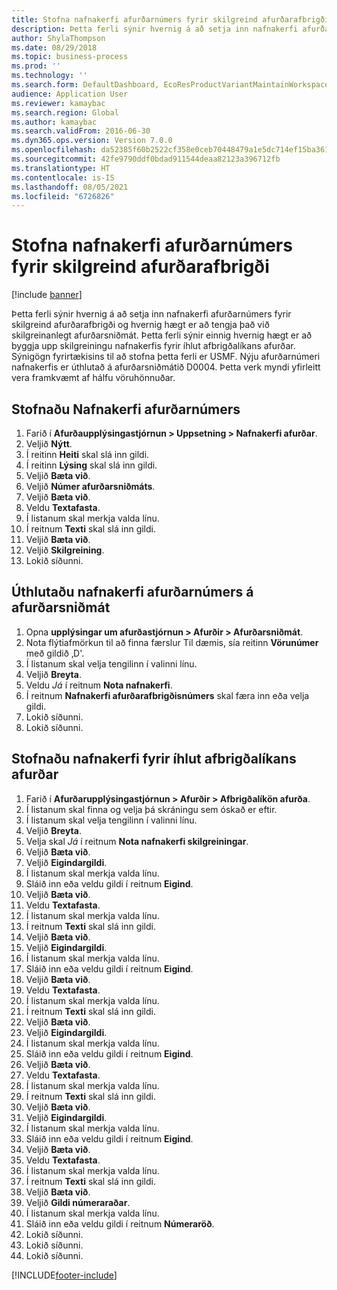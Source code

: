 ```yaml
---
title: Stofna nafnakerfi afurðarnúmers fyrir skilgreind afurðarafbrigði
description: Þetta ferli sýnir hvernig á að setja inn nafnakerfi afurðarnúmers fyrir skilgreind afurðarafbrigði og hvernig hægt er að tengja það við skilgreinanlegt afurðarsniðmát.
author: ShylaThompson
ms.date: 08/29/2018
ms.topic: business-process
ms.prod: ''
ms.technology: ''
ms.search.form: DefaultDashboard, EcoResProductVariantMaintainWorkspace, EcoResNomenclature, EcoResProductListPage, EcoResProductDetails, PCProductConfigurationModelListPage, PCProductConfigurationModelDetails
audience: Application User
ms.reviewer: kamaybac
ms.search.region: Global
ms.author: kamaybac
ms.search.validFrom: 2016-06-30
ms.dyn365.ops.version: Version 7.0.0
ms.openlocfilehash: da52385f60b2522cf358e0ceb70448479a1e5dc714ef15ba361611ed404ed852
ms.sourcegitcommit: 42fe9790ddf0bdad911544deaa82123a396712fb
ms.translationtype: HT
ms.contentlocale: is-IS
ms.lasthandoff: 08/05/2021
ms.locfileid: "6726826"
---
```

# <a name="create-a-product-number-nomenclature-for-configured-product-variants"></a>Stofna nafnakerfi afurðarnúmers fyrir skilgreind afurðarafbrigði

[!include [banner](../../includes/banner.md)]

Þetta ferli sýnir hvernig á að setja inn nafnakerfi afurðarnúmers fyrir skilgreind afurðarafbrigði og hvernig hægt er að tengja það við skilgreinanlegt afurðarsniðmát. Þetta ferli sýnir einnig hvernig hægt er að byggja upp skilgreiningu nafnakerfis fyrir íhlut afbrigðalíkans afurðar. Sýnigögn fyrirtækisins til að stofna þetta ferli er USMF. Nýju afurðarnúmeri nafnakerfis er úthlutað á afurðarsniðmátið D0004. Þetta verk myndi yfirleitt vera framkvæmt af hálfu vöruhönnuðar.

## <a name="create-a-product-number-nomenclature"></a>Stofnaðu Nafnakerfi afurðarnúmers

1. Farið í **Afurðaupplýsingastjórnun \> Uppsetning \> Nafnakerfi afurðar**.
1. Veljið **Nýtt**.
1. Í reitinn **Heiti** skal slá inn gildi.
1. Í reitinn **Lýsing** skal slá inn gildi.
1. Veljið **Bæta við**.
1. Veljið **Númer afurðarsniðmáts**.
1. Veljið **Bæta við**.
1. Veldu **Textafasta**.
1. Í listanum skal merkja valda línu.
1. Í reitnum **Texti** skal slá inn gildi.
1. Veljið **Bæta við**.
1. Veljið **Skilgreining**.
1. Lokið síðunni.

## <a name="assign-the-product-number-nomenclature-to-a-product-master"></a>Úthlutaðu nafnakerfi afurðarnúmers á afurðarsniðmát

1. Opna **upplýsingar um afurðastjórnun \> Afurðir \> Afurðarsniðmát**.
1. Nota flýtiafmörkun til að finna færslur Til dæmis, sía reitinn **Vörunúmer** með gildið ‚D'.
1. Í listanum skal velja tengilinn í valinni línu.
1. Veljið **Breyta**.
1. Veldu *Já* í reitnum **Nota nafnakerfi**.
1. Í reitnum **Nafnakerfi afurðarafbrigðisnúmers** skal færa inn eða velja gildi.
1. Lokið síðunni.
1. Lokið síðunni.

## <a name="create-nomenclature-for-a-product-configuration-model-component"></a>Stofnaðu nafnakerfi fyrir íhlut afbrigðalíkans afurðar

1. Farið í **Afurðarupplýsingastjórnun \> Afurðir \> Afbrigðalíkön afurða**.
1. Í listanum skal finna og velja þá skráningu sem óskað er eftir.
1. Í listanum skal velja tengilinn í valinni línu.
1. Veljið **Breyta**.
1. Velja skal *Já* í reitnum **Nota nafnakerfi skilgreiningar**.
1. Veljið **Bæta við**.
1. Veljið **Eigindargildi**.
1. Í listanum skal merkja valda línu.
1. Sláið inn eða veldu gildi í reitnum **Eigind**.
1. Veljið **Bæta við**.
1. Veldu **Textafasta**.
1. Í listanum skal merkja valda línu.
1. Í reitnum **Texti** skal slá inn gildi.
1. Veljið **Bæta við**.
1. Veljið **Eigindargildi**.
1. Í listanum skal merkja valda línu.
1. Sláið inn eða veldu gildi í reitnum **Eigind**.
1. Veljið **Bæta við**.
1. Veldu **Textafasta**.
1. Í listanum skal merkja valda línu.
1. Í reitnum **Texti** skal slá inn gildi.
1. Veljið **Bæta við**.
1. Veljið **Eigindargildi**.
1. Í listanum skal merkja valda línu.
1. Sláið inn eða veldu gildi í reitnum **Eigind**.
1. Veljið **Bæta við**.
1. Veldu **Textafasta**.
1. Í listanum skal merkja valda línu.
1. Í reitnum **Texti** skal slá inn gildi.
1. Veljið **Bæta við**.
1. Veljið **Eigindargildi**.
1. Í listanum skal merkja valda línu.
1. Sláið inn eða veldu gildi í reitnum **Eigind**.
1. Veljið **Bæta við**.
1. Veldu **Textafasta**.
1. Í listanum skal merkja valda línu.
1. Í reitnum **Texti** skal slá inn gildi.
1. Veljið **Bæta við**.
1. Veljið **Gildi númeraraðar**.
1. Í listanum skal merkja valda línu.
1. Sláið inn eða veldu gildi í reitnum **Númeraröð**.
1. Lokið síðunni.
1. Lokið síðunni.
1. Lokið síðunni.

[!INCLUDE[footer-include](../../../includes/footer-banner.md)]